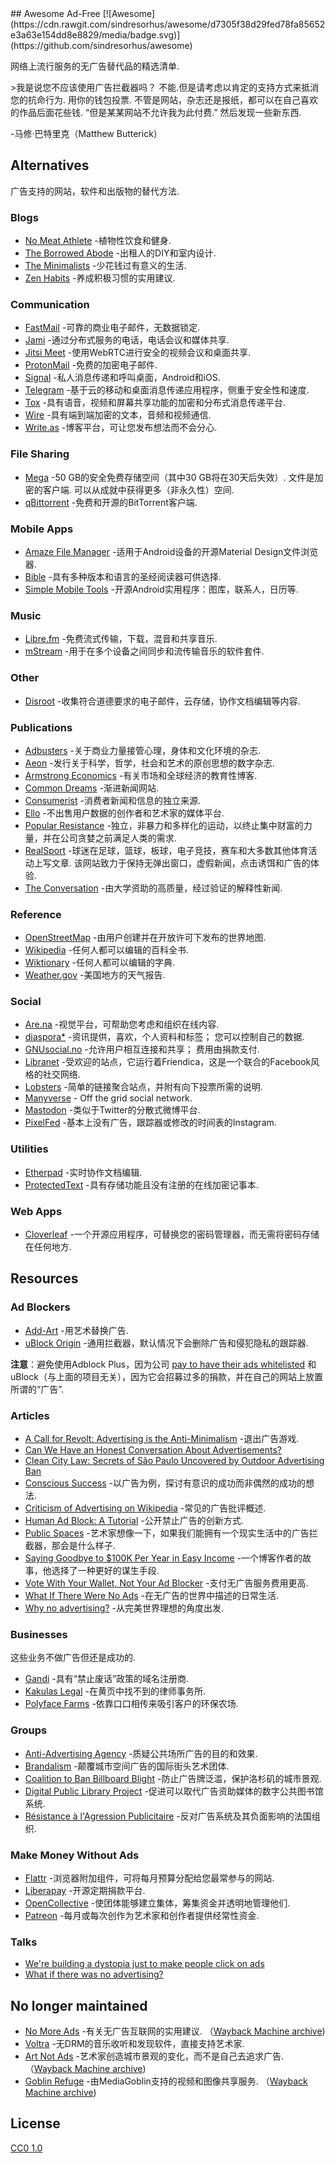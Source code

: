 <div class="github-widget" data-repo="johnjago/awesome-ad-free"></div>
<script async src="https://pagead2.googlesyndication.com/pagead/js/adsbygoogle.js"></script><ins class="adsbygoogle" style="display:block" data-ad-client="ca-pub-6890694312814945" data-ad-slot="5473692530" data-ad-format="auto"  data-full-width-responsive="true"></ins>
## Awesome Ad-Free [![Awesome](https://cdn.rawgit.com/sindresorhus/awesome/d7305f38d29fed78fa85652e3a63e154dd8e8829/media/badge.svg)](https://github.com/sindresorhus/awesome)

网络上流行服务的无广告替代品的精选清单.

 &gt;我是说您不应该使用广告拦截器吗？ 不能.但是请考虑以肯定的支持方式来抵消您的抗命行为. 用你的钱包投票. 不管是网站，杂志还是报纸，都可以在自己喜欢的作品后面花些钱.  “但是某某网站不允许我为此付费.” 然后发现一些新东西.

-马修·巴特里克（Matthew Butterick）



## Alternatives

广告支持的网站，软件和出版物的替代方法.

### Blogs

- [No Meat Athlete](https://www.nomeatathlete.com/resources/) -植物性饮食和健身.
- [The Borrowed Abode](http://theborrowedabode.com/advertise/) -出租人的DIY和室内设计.
- [The Minimalists](https://www.theminimalists.com/) -少花钱过有意义的生活.
- [Zen Habits](https://zenhabits.net/) -养成积极习惯的实用建议.

### Communication

- [FastMail](https://www.fastmail.com/) -可靠的商业电子邮件，无数据锁定.
- [Jami](https://jami.net/) -通过分布式服务的电话，电话会议和媒体共享.
- [Jitsi Meet](https://jitsi.org/jitsi-meet/) -使用WebRTC进行安全的视频会议和桌面共享.
- [ProtonMail](https://protonmail.com/) -免费的加密电子邮件.
- [Signal](https://www.whispersystems.org/) -私人消息传递和呼叫桌面，Android和iOS.
- [Telegram](https://telegram.org/) -基于云的移动和桌面消息传递应用程序，侧重于安全性和速度.
- [Tox](https://tox.chat/) -具有语音，视频和屏幕共享功能的加密和分布式消息传递平台.
- [Wire](https://wire.com/en/privacy/) -具有端到端加密的文本，音频和视频通信.
- [Write.as](https://write.as/principles) -博客平台，可让您发布想法而不会分心.

### File Sharing

- [Mega](https://mega.nz/)  -50 GB的安全免费存储空间（其中30 GB将在30天后失效）. 文件是加密的客户端. 可以从成就中获得更多（非永久性）空间.
- [qBittorrent](https://www.qbittorrent.org/) -免费和开源的BitTorrent客户端.

### Mobile Apps

- [Amaze File Manager](https://github.com/arpitkh96/AmazeFileManager) -适用于Android设备的开源Material Design文件浏览器.
- [Bible](https://www.bible.com/) -具有多种版本和语言的圣经阅读器可供选择.
- [Simple Mobile Tools](https://simplemobiletools.github.io/) -开源Android实用程序：图库，联系人，日历等.

### Music

- [Libre.fm](https://libre.fm/) -免费流式传输，下载，混音和共享音乐.
- [mStream](http://mstream.io/) -用于在多个设备之间同步和流传输音乐的软件套件.

### Other

- [Disroot](https://disroot.org/) -收集符合道德要求的电子邮件，云存储，协作文档编辑等内容.

### Publications

- [Adbusters](https://www.adbusters.org/) -关于商业力量接管心理，身体和文化环境的杂志.
- [Aeon](https://aeon.co/) -发行关于科学，哲学，社会和艺术的原创思想的数字杂志.
- [Armstrong Economics](https://www.armstrongeconomics.com/uncategorized/no-advertising/) -有关市场和全球经济的教育性博客.
- [Common Dreams](https://www.commondreams.org/) -渐进新闻网站.
- [Consumerist](https://consumerist.com/) -消费者新闻和信息的独立来源.
- [Ello](https://ello.co/) -不出售用户数据的创作者和艺术家的媒体平台.
- [Popular Resistance](https://popularresistance.org/) -独立，非暴力和多样化的运动，以终止集中财富的力量，并在公司贪婪之前满足人类的需求.
- [RealSport](https://realsport101.com/)  -球迷在足球，篮球，板球，电子竞技，赛车和大多数其他体育活动上写文章. 该网站致力于保持无弹出窗口，虚假新闻，点击诱饵和广告的体验.
- [The Conversation](https://theconversation.com/) -由大学资助的高质量，经过验证的解释性新闻.

### Reference

- [OpenStreetMap](https://www.openstreetmap.org) -由用户创建并在开放许可下发布的世界地图.
- [Wikipedia](https://en.wikipedia.org/wiki/Main_Page) -任何人都可以编辑的百科全书.
- [Wiktionary](https://www.wiktionary.org/) -任何人都可以编辑的字典.
- [Weather.gov](http://www.weather.gov/) -美国地方的天气报告.

### Social

- [Are.na](https://www.are.na/) -视觉平台，可帮助您考虑和组织在线内容.
- [diaspora*](https://diasp.org/)  -资讯提供，喜欢，个人资料和标签； 您可以控制自己的数据.
- [GNUsocial.no](https://gnusocial.no)  -允许用户相互连接和共享； 费用由捐款支付.
- [Libranet](https://libranet.de/) -受欢迎的站点，它运行着Friendica，这是一个联合的Facebook风格的社交网络.
- [Lobsters](https://lobste.rs/) -简单的链接聚合站点，并附有向下投票所需的说明.
- [Manyverse](https://www.manyver.se/) - Off the grid social network.
- [Mastodon](https://mastodon.social) -类似于Twitter的分散式微博平台.
- [PixelFed](https://pixelfed.social/) -基本上没有广告，跟踪器或修改的时间表的Instagram.

### Utilities

- [Etherpad](https://etherpad.wikimedia.org/) -实时协作文档编辑.
- [ProtectedText](https://www.protectedtext.com/) -具有存储功能且没有注册的在线加密记事本.

### Web Apps

- [Cloverleaf](https://cloverleaf.app) -一个开源应用程序，可替换您的密码管理器，而无需将密码存储在任何地方.

## Resources

### Ad Blockers

- [Add-Art](https://add-art.org/) -用艺术替换广告.
- [uBlock Origin](https://github.com/gorhill/uBlock) -通用拦截器，默认情况下会删除广告和侵犯隐私的跟踪器.

**注意**：避免使用Adblock Plus，因为公司 [pay to have their ads whitelisted](https://en.wikipedia.org/wiki/Adblock_Plus#Controversy_over_ad_filtering_and_ad_whitelisting) 和uBlock（与上面的项目无关），因为它会招募过多的捐款，并在自己的网站上放置所谓的“广告”.

### Articles

- [A Call for Revolt: Advertising is the Anti-Minimalism](https://zenhabits.net/opt-out/) -退出广告游戏.
- [Can We Have an Honest Conversation About Advertisements?](https://www.theminimalists.com/ads/)
- [Clean City Law: Secrets of São Paulo Uncovered by Outdoor Advertising Ban](https://99percentinvisible.org/article/clean-city-law-secrets-sao-paulo-uncovered-outdoor-advertising-ban/)
- [Conscious Success](https://www.stevepavlina.com/blog/2011/12/conscious-success/) -以广告为例，探讨有意识的成功而非偶然的成功的想法.
- [Criticism of Advertising on Wikipedia](https://en.wikipedia.org/wiki/Criticism_of_advertising) -常见的广告批评概述.
- [Human Ad Block: A Tutorial](https://maxlath.eu/posts/ad-blocker-humain/) -公开禁止广告的创新方式.
- [Public Spaces](http://www.perezhiguera.com/publicspaces) -艺术家想像一下，如果我们能拥有一个现实生活中的广告拦截器，那会是什么样子.
- [Saying Goodbye to $100K Per Year in Easy Income](https://www.stevepavlina.com/blog/2008/10/dropping-adsense-saying-goodbye-to-100k-per-year-in-easy-income/) -一个博客作者的故事，他选择了一种更好的谋生手段.
- [Vote With Your Wallet, Not Your Ad Blocker](http://practicaltypography.com/vote-with-your-wallet.html) -支付无广告服务费用更高.
- [What If There Were No Ads](https://www.huffingtonpost.com/tom-j-hidvegi/what-if-there-were-no-ads_b_4458530.html) -在无广告的世界中描述的日常生活.
- [Why no advertising?](https://sivers.org/noads) -从完美世界理想的角度出发.

### Businesses

这些业务不做广告但还是成功的.

- [Gandi](https://www.gandi.net/) -具有“禁止废话”政策的域名注册商.
- [Kakulas Legal](https://www.kakulas.com.au/who-we-are/no-advertising/) -在黄页中找不到的律师事务所.
- [Polyface Farms](http://www.polyfacefarms.com/no-advertising/) -依靠口口相传来吸引客户的环保农场.

### Groups

- [Anti-Advertising Agency](https://antiadvertisingagency.com/our-mission/) -质疑公共场所广告的目的和效果.
- [Brandalism](http://brandalism.ch) -颠覆城市空间广告的国际街头艺术团体.
- [Coalition to Ban Billboard Blight](http://banbillboardblight.org) -防止广告牌泛滥，保护洛杉矶的城市景观.
- [Digital Public Library Project](http://no-ads.ca/) -促进可以取代广告资助媒体的数字公共图书馆系统.
- [Résistance à l'Agression Publicitaire](https://antipub.org/) -反对广告系统及其负面影响的法国组织.

### Make Money Without Ads

- [Flattr](https://flattr.com/) -浏览器附加组件，可将每月预算分配给您最常参与的网站.
- [Liberapay](https://liberapay.com/) -开源定期捐款平台.
- [OpenCollective](https://opencollective.com/) -使团体能够建立集体，筹集资金并透明地管理他们.
- [Patreon](https://www.patreon.com/) -每月或每次创作为艺术家和创作者提供经常性资金.

### Talks

- [We're building a dystopia just to make people click on ads](https://www.ted.com/talks/zeynep_tufekci_we_re_building_a_dystopia_just_to_make_people_click_on_ads)
- [What if there was no advertising?](https://www.youtube.com/watch?v=01PUSrLCvcM)

## No longer maintained
- [No More Ads](https://nomoreads.org)  -有关无广告互联网的实用建议.  （[Wayback Machine archive](http://web.archive.org/web/20190121234844/https://nomoreads.org/))
- [Voltra](https://voltra.co/) -无DRM的音乐收听和发现软件，直接支持艺术家.
- [Art Not Ads](http://artnotads.org)  -艺术家创造城市景观的变化，而不是自己去追求广告.  （[Wayback Machine archive](http://web.archive.org/web/20190111233537/http://artnotads.org/))
- [Goblin Refuge](https://goblinrefuge.com/mediagoblin/)  -由MediaGoblin支持的视频和图像共享服务.  （[Wayback Machine archive](https://web.archive.org/web/20190512071500/https://goblinrefuge.com/mediagoblin/))

## License

[CC0 1.0](https://creativecommons.org/publicdomain/zero/1.0/)
